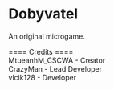 # Dobyvatel
An original microgame.

==== Credits ====<br>MtueanhM_CSCWA - Creator<br>CrazyMan - Lead Developer
<br>
vlcik128 - Developer

